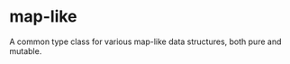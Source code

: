 map-like
========

A common type class for various map-like data structures, both pure and mutable.
